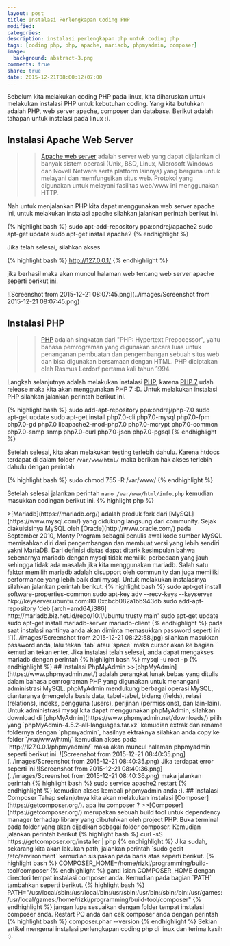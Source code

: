 ```yaml
---
layout: post
title: Instalasi Perlengkapan Coding PHP
modified:
categories: 
description: instalasi perlengkapan php untuk coding php
tags: [coding php, php, apache, mariadb, phpmyadmin, composer]
image:
  background: abstract-3.png
comments: true
share: true
date: 2015-12-21T08:00:12+07:00
---
```


Sebelum kita melakukan coding PHP pada linux, kita diharuskan untuk melakukan instalasi PHP untuk kebutuhan coding. Yang kita butuhkan adalah PHP, web server apache, composer dan database. Berikut adalah tahapan untuk instalasi pada linux :).

## Instalasi Apache Web Server

>>[Apache web server](https://httpd.apache.org/) adalah server web yang dapat dijalankan di banyak sistem operasi (Unix, BSD, Linux, Microsoft Windows dan Novell Netware serta platform lainnya) yang berguna untuk melayani dan memfungsikan situs web. Protokol yang digunakan untuk melayani fasilitas web/www ini menggunakan HTTP.

Nah untuk menjalankan PHP kita dapat menggunakan web server apache ini, untuk melakukan instalasi apache silahkan jalankan perintah berikut ini.

{% highlight bash %}
sudo apt-add-repository ppa:ondrej/apache2
sudo apt-get update
sudo apt-get install apache2
{% endhighlight %}

Jika telah selesai, silahkan akses 

{% highlight bash %}
http://127.0.0.1/
{% endhighlight %}

jika berhasil maka akan muncul halaman web tentang web server apache seperti berikut ini.

![Screenshot from 2015-12-21 08:07:45.png](../images/Screenshot from 2015-12-21 08:07:45.png)

## Instalasi PHP

>>[PHP](https://secure.php.net/) adalah singkatan dari "PHP: Hypertext Prepocessor", yaitu bahasa pemrograman yang digunakan secara luas untuk penanganan pembuatan dan pengembangan sebuah situs web dan bisa digunakan bersamaan dengan HTML. PHP diciptakan oleh Rasmus Lerdorf pertama kali tahun 1994.

Langkah selanjutnya adalah melakukan instalasi [PHP](https://secure.php.net/), karena [PHP 7](https://secure.php.net/) udah release maka kita akan menggunakan PHP 7 :D. Untuk melakukan instalasi PHP silahkan jalankan perintah berikut ini.

{% highlight bash %}
sudo add-apt-repository ppa:ondrej/php-7.0
sudo apt-get update
sudo apt-get install php7.0-cli php7.0-mysql php7.0-fpm php7.0-gd php7.0 libapache2-mod-php7.0 php7.0-mcrypt php7.0-common php7.0-snmp snmp php7.0-curl php7.0-json php7.0-pgsql
{% endhighlight %}

Setelah selesai, kita akan melakukan testing terlebih dahulu. Karena htdocs terdapat di dalam folder `/var/www/html/` maka berikan hak akses terlebih dahulu dengan perintah

{% highlight bash %}
sudo chmod 755 -R /var/www/
{% endhighlight %}

Setelah selesai jalankan perintah `nano /var/www/html/info.php` kemudian masukkan codingan berikut ini.
{% highlight php %}
<?php phpinfo();
{% endhighlight %}

kemudian save dengan perintah `ctrl + o` dan keluar dengan perintah `ctrl + x`. Jika sudah, akses `http://127.0.0.1/info.php` pada browser maka akan muncul versi php seperti berikut ini.

![](../images/Screenshot from 2015-12-21 08:22:57.png)

atau anda dapat juga mengecek `PHP` melalui terminal dengan perintah

{% highlight bash %}
php --version
{% endhighlight %}

maka akan muncul tulisan seperti berikut .

{% highlight bash %}
PHP 7.0.1-1+deb.sury.org~trusty+2 (cli) ( NTS )
Copyright (c) 1997-2015 The PHP Group
Zend Engine v3.0.0, Copyright (c) 1998-2015 Zend Technologies
    with Zend OPcache v7.0.6-dev, Copyright (c) 1999-2015, by Zend Technologies
{% endhighlight %}

## Instalasi MariaDB

>>[Mariadb](https://mariadb.org/) adalah produk fork dari [MySQL](https://www.mysql.com/) yang didukung langsung dari community. Sejak diakuisisinya MySQL oleh [Oracle](http://www.oracle.com/) pada September 2010, Monty Program sebagai penulis awal kode sumber MySQL memisahkan diri dari pengembangan dan membuat versi yang lebih sendiri yakni MariaDB.

Dari definisi diatas dapat ditarik kesimpulan bahwa sebenarnya mariadb dengan mysql tidak memiliki perbedaan yang jauh sehingga tidak ada masalah jika kita menggunakan mariadb. Salah satu faktor memilih mariadb adalah disupport oleh community dan juga memiliki performance yang lebih baik dari mysql. Untuk melakukan instalasinya silahkan jalankan perintah berikut.

{% highlight bash %}
sudo apt-get install software-properties-common
sudo apt-key adv --recv-keys --keyserver hkp://keyserver.ubuntu.com:80 0xcbcb082a1bb943db
sudo add-apt-repository 'deb [arch=amd64,i386] http://mariadb.biz.net.id/repo/10.1/ubuntu trusty main'
sudo apt-get update
sudo apt-get install mariadb-server mariadb-client
{% endhighlight %}

pada saat instalasi nantinya anda akan diminta memasukkan password seperti ini

![](../images/Screenshot from 2015-12-21 08:22:58.jpg)

silahkan masukkan password anda, lalu tekan `tab` atau `space` maka cursor akan ke bagian `<oke>` kemudian tekan enter.

Jika instalasi telah selesai, anda dapat mengakses mariadb dengan perintah

{% highlight bash %}
mysql -u root -p
{% endhighlight %}

## Instalasi PhpMyAdmin

>>[phpMyAdmin](https://www.phpmyadmin.net/) adalah perangkat lunak bebas yang ditulis dalam bahasa pemrograman PHP yang digunakan untuk menangani administrasi MySQL. phpMyAdmin mendukung berbagai operasi MySQL, diantaranya (mengelola basis data, tabel-tabel, bidang (fields), relasi (relations), indeks, pengguna (users), perijinan (permissions), dan lain-lain).

Untuk administrasi mysql kita dapat menggunakan phpMyAdmin, silahkan download di [phpMyAdmin](https://www.phpmyadmin.net/downloads/) pilih yang `phpMyAdmin-4.5.2-all-languages.tar.xz` kemudian extrak dan rename foldernya dengan `phpmyadmin`, hasilnya ektraknya silahkan anda copy ke folder `/var/www/html/` kemudian akses pada `http://127.0.0.1/phpmyadmin/` maka akan muncul halaman phpmyadmin seperti berikut ini.

![Screenshot from 2015-12-21 08:40:35.png](../images/Screenshot from 2015-12-21 08:40:35.png)

Jika terdapat error seperti ini

![Screenshot from 2015-12-21 08:40:36.png](../images/Screenshot from 2015-12-21 08:40:36.png)

maka jalankan perintah

{% highlight bash %}
sudo service apache2 restart
{% endhighlight %}

kemudian akses kembali phpmyadmin anda :).

## Instalasi Composer

Tahap selanjutnya kita akan melakukan instalasi [Composer](https://getcomposer.org/). apa itu composer ?

>>[Composer](https://getcomposer.org/) merupakan sebuah build tool untuk dependency manager terhadap library yang dibutuhkan oleh project PHP.

Buka terminal pada folder yang akan dijadikan sebagai folder composer. Kemudian jalankan perintah berikut

{% highlight bash %}
curl -sS https://getcomposer.org/installer | php
{% endhighlight %}

Jika sudah, sekarang kita akan lakukan path, jalankan perintah `sudo gedit /etc/environment` kemudian sisipakan pada baris atas seperti berikut.

{% highlight bash %}
COMPOSER_HOME=/home/rizki/programming/build-tool/composer
{% endhighlight %}

ganti isian COMPOSER_HOME dengan directori tempat instalasi composer anda. Kemudian pada bagian `PATH` tambahkan seperti berikut.

{% highlight bash %}
PATH="/usr/local/sbin:/usr/local/bin:/usr/sbin:/usr/bin:/sbin:/bin:/usr/games:/usr/local/games:/home/rizki/programming/build-tool/composer"
{% endhighlight %}

jangan lupa sesuaikan dengan folder tempat instalasi composer anda. Restart PC anda dan cek composer anda dengan perintah

{% highlight bash %}
composer.phar --version
{% endhighlight %}

Sekian artikel mengenai instalasi perlengkapan coding php di linux dan terima kasih :).
